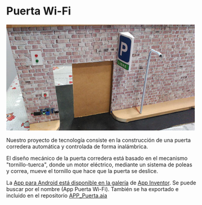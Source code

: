 # Puerta Wi-Fi
![puerta](imagenes/puerta.jpg)

Nuestro proyecto de tecnología consiste en la construcción de una puerta corredera automática y controlada de forma inalámbrica.

El diseño mecánico de la puerta corredera está basado en el mecanismo "tornillo-tuerca", donde un motor eléctrico, mediante un sistema de poleas y correa, mueve el tornillo que hace que la puerta se deslice.

La [App para Android está disponible en la galería](ai2.appinventor.mit.edu/?galleryId=6638221398900736) de [App Inventor](http://ai2.appinventor.mit.edu). Se puede buscar por el nombre (App Puerta Wi-Fi). También se ha exportado e incluido en el repositorio [APP_Puerta.aia](AppInventor2/APP_Puerta.aia)
